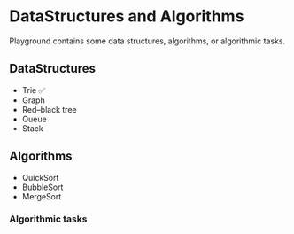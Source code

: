 # DataStructures and Algorithms

Playground contains some data structures, algorithms, or algorithmic tasks.


## DataStructures

- Trie ✅
- Graph
- Red–black tree
- Queue
- Stack


## Algorithms

- QuickSort
- BubbleSort
- MergeSort

### Algorithmic tasks

